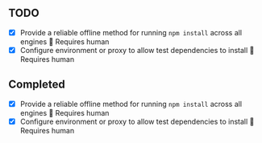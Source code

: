 ## TODO
- [x] Provide a reliable offline method for running `npm install` across all engines 🔧 Requires human
- [x] Configure environment or proxy to allow test dependencies to install 🔧 Requires human

## Completed
- [x] Provide a reliable offline method for running `npm install` across all engines 🔧 Requires human
- [x] Configure environment or proxy to allow test dependencies to install 🔧 Requires human
